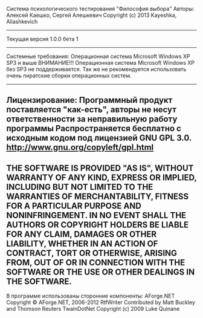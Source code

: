 Система психологического тестирования "Философия выбора"
Авторы: Алексей Каешко, Сергей Алешкевич
Copyright (c) 2013 Kayeshka, Aliashkevich
********************************************************
Текущая версия 1.0.0 бета 1
********************************************************
Системные требования:
Операционная система Microsoft Windows XP SP3 и выше
ВНИМАНИЕ!!!
Операционная система Microsoft Windows XP без SP3 не поддерживается.
Так же не рекомендуется использовать очень пиратские сборки операционных систем.
********************************************************
Лицензирование:
Программный продукт поставляется "как-есть", авторы не несут ответственности за неправильную работу программы Распространяется бесплатно с исходным кодом под лицензией GNU GPL 3.0. http://www.gnu.org/copyleft/gpl.html
-----------------------------------------------------------------
THE SOFTWARE IS PROVIDED "AS IS", WITHOUT WARRANTY OF ANY KIND, EXPRESS OR IMPLIED, INCLUDING BUT NOT LIMITED TO THE WARRANTIES OF MERCHANTABILITY, FITNESS FOR A PARTICULAR PURPOSE AND NONINFRINGEMENT. IN NO EVENT SHALL THE AUTHORS OR COPYRIGHT HOLDERS BE LIABLE FOR ANY CLAIM, DAMAGES OR OTHER LIABILITY, WHETHER IN AN ACTION OF CONTRACT, TORT OR OTHERWISE, ARISING FROM, OUT OF OR IN CONNECTION WITH THE SOFTWARE OR THE USE OR OTHER DEALINGS IN THE SOFTWARE.
-----------------------------------------------------------------
В программе использованы сторонние компоненты:
AForge.NET Copyright © AForge.NET, 2006-2012
RtfWriter Contributed by Matt Buckley and Thomson Reuters
TwainDotNet Copyright (c) 2009 Luke Quinane
